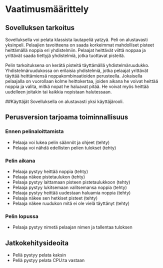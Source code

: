 # Vaatimusmäärittely
## Sovelluksen tarkoitus
Sovelluksella voi pelata klassista lautapeliä yatzyä. Peli on alustavasti yksinpeli. Pelaajien tavoitteena on saada korkeimmat mahdolliset pisteet heittämällä noppia eri yhdistelmiin. Pelaajat heittävät viittä noppaa ja yrittävät saada tiettyjä yhdistelmiä, jotka tuottavat pisteitä.

Pelin tarkoituksena on kerätä pisteitä täyttämällä yhdistelmäruudukko. Yhdistelmäruudukossa on erilaisia yhdistelmiä, jotka pelaajat yrittävät täyttää heittämiensä noppakombinaatioiden perusteella. Jokaisella pelaajalla on vuorollaan kolme heittokertaa, joiden aikana he voivat heittää noppia ja valita, mitkä nopat he haluavat pitää. He voivat myös heittää uudelleen joitakin tai kaikkia nopistaan halutessaan.

##Käyttäjät
Sovelluksella on alustavasti yksi käyttäjärooli.

## Perusversion tarjoama toiminnallisuus

### Ennen pelinaloittamista
- Pelaaja voi lukea pelin säännöt ja ohjeet  (tehty)
- Pelaaja voi nähdä edellisten pelien tulokset  (tehty)

### Pelin aikana
- Pelaaja pystyy heittää noppia  (tehty)
- Pelaaja näkee pistetaulukon (tehty)
- Pelaaja pystyy laittamaan pisteen pistetaulukkoon (tehty)
- Pelaaja pystyy lukitsemaan valitsemansa noppia (tehty)
- Pelaaja pystyy heittää uudestaan haluamia noppia (tehty)
- Pelaaja näkee sen hetkiset pisteet (tehty)
- Pelaaja näkee ruudukon mitä ei ole vielä täyttänyt (tehty)

### Pelin lopussa
- Pelaaja pystyy nimetä pelaajan nimen ja tallentaa tuloksen


## Jatkokehitysideoita

- Peliä pystyy pelata kaksin
- Peliä pystyy pelata CPU:ta vastaan
